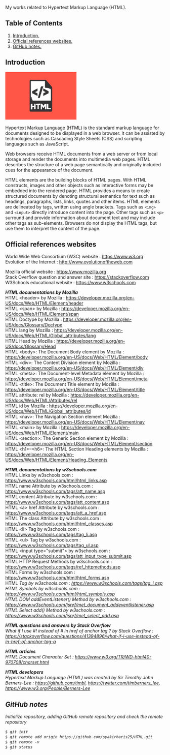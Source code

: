 My works related to Hypertext Markup Language (HTML).

## Table of Contents
1. [Introduction.](#introduction)
2. [Official references websites.](#references)
3. [GitHub notes.](#github)

<a name="introduction"></a>
## Introduction
<img src="HTML.jpg" height="150">

Hypertext Markup Language (HTML) is the standard markup language for documents designed to be displayed in a web browser. It can be assisted by technologies such as Cascading Style Sheets (CSS) and scripting languages such as JavaScript.

Web browsers receive HTML documents from a web server or from local storage and render the documents into multimedia web pages. HTML describes the structure of a web page semantically and originally included cues for the appearance of the document.

HTML elements are the building blocks of HTML pages. With HTML constructs, images and other objects such as interactive forms may be embedded into the rendered page. HTML provides a means to create structured documents by denoting structural semantics for text such as headings, paragraphs, lists, links, quotes and other items. HTML elements are delineated by tags, written using angle brackets. Tags such as `<img>` and `<input>` directly introduce content into the page. Other tags such as `<p>` surround and provide information about document text and may include other tags as sub-elements. Browsers do not display the HTML tags, but use them to interpret the content of the page.

<a name="references"></a>
## Official references websites <br />
World Wide Web Consortium (W3C) website : https://www.w3.org <br />
Evolution of the Internet : http://www.evolutionoftheweb.com <br />

Mozilla official website : https://www.mozilla.org <br />
Stack Overflow question and answer site : https://stackoverflow.com <br />
W3Schools educational website : https://www.w3schools.com <br />

**_HTML documentations by Mozilla_** <br />
HTML \<header> by Mozilla : https://developer.mozilla.org/en-US/docs/Web/HTML/Element/header <br />
HTML \<span> by Mozilla : https://developer.mozilla.org/en-US/docs/Web/HTML/Element/span <br />
HTML Doctype by Mozilla : https://developer.mozilla.org/en-US/docs/Glossary/Doctype <br />
HTML lang by Mozilla : https://developer.mozilla.org/en-US/docs/Web/HTML/Global_attributes/lang <br />
HTML Head by Mozilla : https://developer.mozilla.org/en-US/docs/Glossary/Head <br />
HTML \<body>: The Document Body element by Mozilla : https://developer.mozilla.org/en-US/docs/Web/HTML/Element/body <br />
HTML \<div>: The Content Division element by Mozilla : https://developer.mozilla.org/en-US/docs/Web/HTML/Element/div <br />
HTML \<meta>: The Document-level Metadata element by Mozilla : https://developer.mozilla.org/en-US/docs/Web/HTML/Element/meta <br />
HTML \<title>: The Document Title element by Mozilla : https://developer.mozilla.org/en-US/docs/Web/HTML/Element/title <br />
HTML attribute: rel by Mozilla : https://developer.mozilla.org/en-US/docs/Web/HTML/Attributes/rel <br />
HTML id by Mozilla : https://developer.mozilla.org/en-US/docs/Web/HTML/Global_attributes/id <br />
HTML \<nav>: The Navigation Section element Mozilla : https://developer.mozilla.org/en-US/docs/Web/HTML/Element/nav <br />
HTML \<main> by Mozilla : https://developer.mozilla.org/en-US/docs/Web/HTML/Element/main <br />
HTML \<section>: The Generic Section element by Mozilla : https://developer.mozilla.org/en-US/docs/Web/HTML/Element/section <br />
HTML \<h1>–\<h6>: The HTML Section Heading elements by Mozilla : https://developer.mozilla.org/en-US/docs/Web/HTML/Element/Heading_Elements <br />

**_HTML documentations by w3schools.com_** <br />
HTML Links by w3schools.com : https://www.w3schools.com/html/html_links.asp <br />
HTML name Attribute by w3schools.com : https://www.w3schools.com/tags/att_name.asp <br />
HTML content Attribute by w3schools.com : https://www.w3schools.com/tags/att_content.asp <br />
HTML \<a> href Attribute by w3schools.com : https://www.w3schools.com/tags/att_a_href.asp <br />
HTML The class Attribute by w3schools.com : https://www.w3schools.com/html/html_classes.asp <br />
HTML \<li> Tag by w3schools.com : https://www.w3schools.com/tags/tag_li.asp <br />
HTML \<ul> Tag by w3schools.com : https://www.w3schools.com/tags/tag_ul.asp <br />
HTML \<input type="submit"> by w3schools.com : https://www.w3schools.com/tags/att_input_type_submit.asp <br />
HTML HTTP Request Methods by w3schools.com : https://www.w3schools.com/tags/ref_httpmethods.asp <br />
HTML Forms by w3schools.com : https://www.w3schools.com/html/html_forms.asp <br />
HTML <i> Tag by w3schools.com : https://www.w3schools.com/tags/tag_i.asp <br />
HTML Symbols by w3schools.com : https://www.w3schools.com/html/html_symbols.asp <br />
HTML DOM addEventListener() Method by w3schools.com : https://www.w3schools.com/jsref/met_document_addeventlistener.asp <br />
HTML Select add() Method by w3schools.com : https://www.w3schools.com/jsref/met_select_add.asp <br />

**_HTML questions and answers by Stack Overflow_** <br />
What if I use #! instead of # in href of anchor tag <a>? by Stack Overflow : https://stackoverflow.com/questions/41394896/what-if-i-use-instead-of-in-href-of-anchor-tag-a <br />

**_HTML articles_** <br />
HTML Document Character Set : https://www.w3.org/TR/WD-html40-970708/charset.html <br />
  
**_HTML developers_** <br />
Hypertext Markup Language (HTML) was created by Sir Timothy John Berners-Lee : https://github.com/timbl, https://twitter.com/timberners_lee, https://www.w3.org/People/Berners-Lee <br />

<a name="github"></a>
## GitHub notes
Initialize repository, adding GitHub remote repository and check the remote repository
```
$ git init
$ git remote add origin https://github.com/syakirharis25/HTML.git
$ git remote -v
$ git status
```

